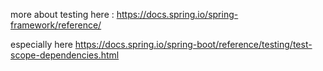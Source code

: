 more about testing here : https://docs.spring.io/spring-framework/reference/

especially here https://docs.spring.io/spring-boot/reference/testing/test-scope-dependencies.html